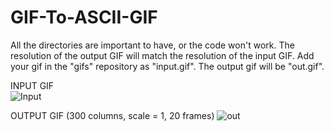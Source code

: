 # GIF-To-ASCII-GIF


All the directories are important to have, or the code won't work.
The resolution of the output GIF will match the resolution of the input GIF.
Add your gif in the "gifs" repository as "input.gif". The output gif will be "out.gif".



INPUT GIF                                                                                                     
![Input](https://github.com/DestinyBreacher/GIF-To-ASCII/assets/65002814/875e28d6-4d7b-4a5c-8ad1-c5ffe29ee775)







OUTPUT GIF (300 columns, scale = 1, 20 frames)
![out](https://github.com/DestinyBreacher/GIF-To-ASCII/assets/65002814/0fc908be-6eff-43be-b582-51f51796dcb4)
